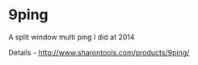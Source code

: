 # 9ping
A split window multi ping I did at 2014

Details - http://www.sharontools.com/products/9ping/

